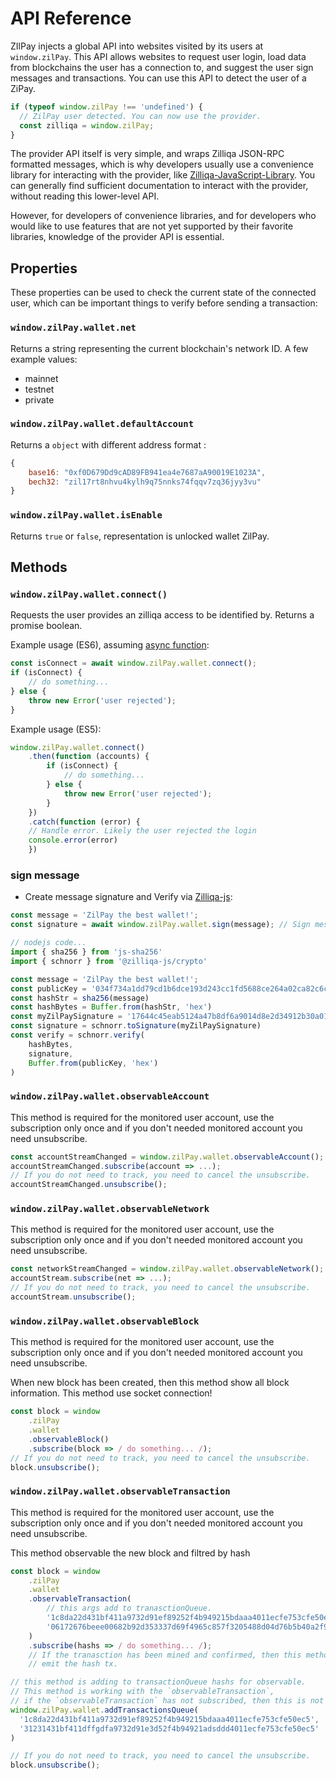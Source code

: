 # API Reference

ZIlPay injects a global API into websites visited by its users at `window.zilPay`. This API allows websites to request user login, load data from blockchains the user has a connection to, and suggest the user sign messages and transactions. You can use this API to detect the user of a ZiPay.

```javascript
if (typeof window.zilPay !== 'undefined') {
  // ZilPay user detected. You can now use the provider.
  const zilliqa = window.zilPay;
}
```

The provider API itself is very simple, and wraps Zilliqa JSON-RPC formatted messages, which is why developers usually use a convenience library for interacting with the provider, like [Zilliqa-JavaScript-Library](https://github.com/Zilliqa/Zilliqa-JavaScript-Library). You can generally find sufficient documentation to interact with the provider, without reading this lower-level API.

However, for developers of convenience libraries, and for developers who would like to use features that are not yet supported by their favorite libraries, knowledge of the provider API is essential.

## Properties

These properties can be used to check the current state of the connected user, which can be important things to verify before sending a transaction:

### `window.zilPay.wallet.net`

Returns a string representing the current blockchain's network ID. A few example values:
- mainnet
- testnet
- private


### `window.zilPay.wallet.defaultAccount`

Returns a `object` with different address format :
```javascript
{
    base16: "0xf0D679Dd9cAD89FB941ea4e7687aA90019E1023A",
    bech32: "zil17rt8nhvu4kylh9q75nnks74fqqv7zq36jyy3vu"
}
```


### `window.zilPay.wallet.isEnable`

Returns `true` or `false`, representation is unlocked wallet ZilPay.

## Methods

### `window.zilPay.wallet.connect()`

Requests the user provides an zilliqa access to be identified by. Returns a promise boolean.

Example usage (ES6), assuming [async function](https://developer.mozilla.org/en-US/docs/Web/JavaScript/Reference/Statements/async_function):

```javascript
const isConnect = await window.zilPay.wallet.connect();
if (isConnect) {
    // do something...
} else {
    throw new Error('user rejected');
}
```
Example usage (ES5):

```javascript
window.zilPay.wallet.connect()
    .then(function (accounts) {
        if (isConnect) {
            // do something...
        } else {
            throw new Error('user rejected');
        }
    })
    .catch(function (error) {
    // Handle error. Likely the user rejected the login
    console.error(error)
    })
```

### sign message

* Create message signature and Verify via [Zilliqa-js](https://github.com/Zilliqa/Zilliqa-JavaScript-Library):

```javascript
const message = 'ZilPay the best wallet!';
const signature = await window.zilPay.wallet.sign(message); // Sign mesg via ZilPay.

// nodejs code...
import { sha256 } from 'js-sha256'
import { schnorr } from '@zilliqa-js/crypto'

const message = 'ZilPay the best wallet!';
const publicKey = '034f734a1dd79cd1b6dce193d243cc1fd5688ce264a02ca82c6cf1d80f2967e9d5'
const hashStr = sha256(message)
const hashBytes = Buffer.from(hashStr, 'hex')
const myZilPaySignature = '17644c45eab5124a47b8df6a9014d8e2d34912b30a018fb1139a1ca51565f36932504eacc7f9d4ebaa9e3ae96982719f13e6574ee9a8153ec3c77237588eb368'
const signature = schnorr.toSignature(myZilPaySignature)
const verify = schnorr.verify(
    hashBytes,
    signature,
    Buffer.from(publicKey, 'hex')
)
```

### `window.zilPay.wallet.observableAccount`

This method is required for the monitored user account, use the subscription only once and if you don't needed monitored account you  need unsubscribe.

```javascript
const accountStreamChanged = window.zilPay.wallet.observableAccount();
accountStreamChanged.subscribe(account => ...);
// If you do not need to track, you need to cancel the unsubscribe.
accountStreamChanged.unsubscribe();
```

### `window.zilPay.wallet.observableNetwork`

This method is required for the monitored user account, use the subscription only once and if you don't needed monitored account you  need unsubscribe.

```javascript
const networkStreamChanged = window.zilPay.wallet.observableNetwork();
accountStream.subscribe(net => ...);
// If you do not need to track, you need to cancel the unsubscribe.
accountStream.unsubscribe();
```

### `window.zilPay.wallet.observableBlock`

This method is required for the monitored user account, use the subscription only once and if you don't needed monitored account you  need unsubscribe.

When new block has been created, then this method show all block information.
This method use socket connection!
```javascript
const block = window
    .zilPay
    .wallet
    .observableBlock()
    .subscribe(block => / do something... /);
// If you do not need to track, you need to cancel the unsubscribe.
block.unsubscribe();
```

### `window.zilPay.wallet.observableTransaction`

This method is required for the monitored user account, use the subscription only once and if you don't needed monitored account you  need unsubscribe.

This method observable the new block and filtred by hash
```javascript
const block = window
    .zilPay
    .wallet
    .observableTransaction(
        // this args add to tranasctionQueue.
        '1c8da22d431bf411a9732d91ef89252f4b949215bdaaa4011ecfe753cfe50ec5',
        '06172676beee00682b92d353337d69f4965c857f3205488d04d76b5b40a2f9dc'
    )
    .subscribe(hashs => / do something... /);
    // If the tranasction has been mined and confirmed, then this method
    // emit the hash tx.

// this method is adding to transactionQueue hashs for observable.
// This method is working with the `observableTransaction`,
// if the `observableTransaction` has not subscribed, then this is not working!!!
window.zilPay.wallet.addTransactionsQueue(
  '1c8da22d431bf411a9732d91ef89252f4b949215bdaaa4011ecfe753cfe50ec5',
  '31231431bf411dffgdfa9732d91e3d52f4b94921adsddd4011ecfe753cfe50ec5'
)

// If you do not need to track, you need to cancel the unsubscribe.
block.unsubscribe();
```
